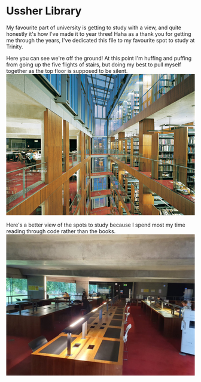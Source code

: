 # Ussher Library
My favourite part of university is getting to study with a view, and quite honestly it's how I've made it to year three! 
Haha as a thank you for getting me through the years, I've dedicated this file to my favourite spot to study at Trinity. 

Here you can see we're off the ground! At this point I'm huffing and puffing from going up the five flights of stairs, but doing my best to pull myself together as the top floor is supposed to be silent.
![Ussher Panoramic](md_photos/ussher_panoramic.png)

Here's a better view of the spots to study because I spend most my time reading through code rather than the books.
![Ussher StudySpace](md_photos/ussher_workspace.png)